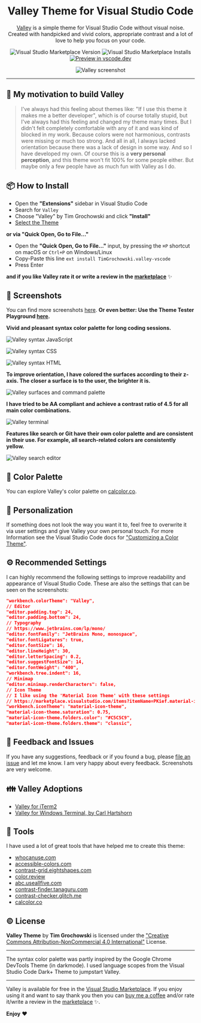 <div align="center">

  # Valley Theme for Visual Studio Code
  [Valley](https://marketplace.visualstudio.com/items?itemName=TimGrochowski.valley-vscode) is a simple theme for Visual Studio Code without visual noise. Created with handpicked and vivid colors, appropriate contrast and a lot of love to help you focus on your code.

  ![Visual Studio Marketplace Version](https://img.shields.io/visual-studio-marketplace/v/TimGrochowski.valley-vscode?color=%2357b6cd&label=Theme%20Version&logo=Visual%20Studio%20Code&style=for-the-badge)
  ![Visual Studio Marketplace Installs](https://img.shields.io/visual-studio-marketplace/i/TimGrochowski.valley-vscode?color=%235b89db&label=installs&logo=Visual%20Studio%20Code&style=for-the-badge)
  [![Preview in vscode.dev](https://img.shields.io/badge/preview%20in-vscode.dev-blue?color=%239285cc&logo=Visual%20Studio%20Code&style=for-the-badge)](https://vscode.dev/theme/timgrochowski.valley-vscode)

  ![Valley screenshot](https://github.com/TimGr/valley-vscode/blob/master/screenshots/valley-vscode-title.png?raw=true)

</div>

----

## 🚀 My motivation to build Valley
>I've always had this feeling about themes like: "If I use this theme it makes me a better developer", which is of course totally stupid, but I've always had this feeling and changed my theme many times. But I didn't felt completely comfortable with any of it and was kind of blocked in my work. Because colors were not harmonious, contrasts were missing or much too strong. And all in all, I always lacked orientation because there was a lack of design in some way. And so I have developed my own. Of course this is a **very personal perception**, and this theme won't fit 100% for some people either. But maybe only a few people have as much fun with Valley as I do.

## 📦 How to Install
- Open the **"Extensions"** sidebar in Visual Studio Code
- Search for `Valley`
- Choose "Valley" by Tim Grochowski and click **"Install"**
- [Select the Theme](https://code.visualstudio.com/docs/getstarted/themes#_selecting-the-color-theme)

**or via "Quick Open, Go to File..."**

- Open the **"Quick Open, Go to File..."** input, by pressing the `⌘P` shortcut on macOS or `Ctrl+P` on Windows/Linux
- Copy-Paste this line `ext install TimGrochowski.valley-vscode`
- Press Enter

**and if you like Valley rate it or write a review in the [marketplace](https://marketplace.visualstudio.com/items?itemName=TimGrochowski.valley-vscode&ssr=false#review-details)** ✨

## 🌄 Screenshots
You can find more screenshots [here](https://github.com/TimGr/valley-vscode/blob/master/screenshots.md). **Or even better: Use the Theme Tester Playground [here](https://vscode.dev/theme/timgrochowski.valley-vscode).**

**Vivid and pleasant syntax color palette for long coding sessions.**

![Valley syntax JavaScript](https://github.com/TimGr/valley-vscode/blob/master/screenshots/valley-vscode-syntax-javascript.png?raw=true)

![Valley syntax CSS](https://github.com/TimGr/valley-vscode/blob/master/screenshots/valley-vscode-syntax-css.png?raw=true)

![Valley syntax HTML](https://github.com/TimGr/valley-vscode/blob/master/screenshots/valley-vscode-syntax-html.png?raw=true)

**To improve orientation, I have colored the surfaces according to their z-axis. The closer a surface is to the user, the brighter it is.**

![Valley surfaces and command palette](https://github.com/TimGr/valley-vscode/blob/master/screenshots/valley-vscode-editor-surfaces-commands.png?raw=true)

**I have tried to be AA compliant and achieve a contrast ratio of 4.5 for all main color combinations.**

![Valley terminal](https://github.com/TimGr/valley-vscode/blob/master/screenshots/valley-vscode-terminal-full.png?raw=true)

**Features like search or Git have their own color palette and are consistent in their use. For example, all search-related colors are consistently yellow.**

![Valley search editor](https://github.com/TimGr/valley-vscode/blob/master/screenshots/valley-vscode-editor-search.png?raw=true)

## 🎨 Color Palette
You can explore Valley's color palette on [calcolor.co](https://calcolor.co/palette/915560412).

## 👤 Personalization
If something does not look the way you want it to, feel free to overwrite it via user settings and give Valley your own personal touch. For more Information see the Visual Studio Code docs for ["Customizing a Color Theme"](https://code.visualstudio.com/docs/getstarted/themes#_customizing-a-color-theme).

## ⚙️ Recommended Settings
I can highly recommend the following settings to improve readability and appearance of Visual Studio Code. These are also the settings that can be seen on the screenshots:

```json
"workbench.colorTheme": "Valley",
// Editor
"editor.padding.top": 24,
"editor.padding.bottom": 24,
// Typography
// https://www.jetbrains.com/lp/mono/
"editor.fontFamily": "JetBrains Mono, monospace",
"editor.fontLigatures": true,
"editor.fontSize": 16,
"editor.lineHeight": 30,
"editor.letterSpacing": 0.2,
"editor.suggestFontSize": 14,
"editor.fontWeight": "400",
"workbench.tree.indent": 16,
// Minimap
"editor.minimap.renderCharacters": false,
// Icon Theme
// I like using the 'Material Icon Theme' with these settings
// https://marketplace.visualstudio.com/items?itemName=PKief.material-icon-theme
"workbench.iconTheme": "material-icon-theme",
"material-icon-theme.saturation": 0.75,
"material-icon-theme.folders.color": "#C5C5C9",
"material-icon-theme.folders.theme": "classic",
```

## 💬 Feedback and Issues
If you have any suggestions, feedback or if you found a bug, please [file an issue](https://github.com/TimGr/valley-vscode/issues) and let me know. I am very happy about every feedback. Screenshots are very welcome.

## 👪 Valley Adoptions
- [Valley for iTerm2](https://github.com/TimGr/valley-iterm)
- [Valley for Windows Terminal, by Carl Hartshorn](https://github.com/carl-hartshorn/valley-windowsterminal)
## 🔧 Tools
I have used a lot of great tools that have helped me to create this theme:
- [whocanuse.com](https://whocanuse.com/)
- [accessible-colors.com](https://accessible-colors.com/)
- [contrast-grid.eightshapes.com](https://contrast-grid.eightshapes.com/)
- [color.review](https://color.review/)
- [abc.useallfive.com](https://abc.useallfive.com/)
- [contrast-finder.tanaguru.com](https://contrast-finder.tanaguru.com/)
- [contrast-checker.glitch.me](https://contrast-checker.glitch.me)
- [calcolor.co](https://calcolor.co)

## ©️ License
**Valley Theme** by **Tim Grochowski** is licensed under the ["Creative Commons Attribution-NonCommercial 4.0 International"](https://creativecommons.org/licenses/by-nc/4.0/) License.

***

The syntax color palette was partly inspired by the Google Chrome DevTools Theme (in darkmode). I used language scopes from the Visual Studio Code Dark+ Theme to jumpstart Valley.

***

Valley is available for free in the [Visual Studio Marketplace](https://marketplace.visualstudio.com/items?itemName=TimGrochowski.valley-vscode). If you enjoy using it and want to say thank you then you can [buy me a coffee](https://www.buymeacoffee.com/TimGr) and/or rate it/write a review in the [marketplace](https://marketplace.visualstudio.com/items?itemName=TimGrochowski.valley-vscode&ssr=false#review-details) ✨.

**Enjoy** ❤️
